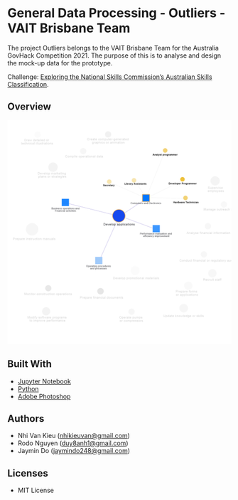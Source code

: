 # General Data Processing - Outliers - VAIT Brisbane Team

The project Outliers belongs to the VAIT Brisbane Team for the Australia GovHack Competition 2021. The purpose of this is to analyse and design the mock-up data for the prototype.

Challenge: [Exploring the National Skills Commission’s Australian Skills Classification](https://hackerspace.govhack.org/challenges/exploring_the_national_skills_commission_s_australian_skills_classification).

## Overview

![Output](designs/click-skill-cluster.png)

## Built With

* [Jupyter Notebook](https://jupyter.org/)
* [Python](https://www.python.org/)
* [Adobe Photoshop](https://www.adobe.com)

## Authors

* Nhi Van Kieu (nhikieuvan@gmail.com)
* Rodo Nguyen (duy8anh1@gmail.com)
* Jaymin Do (jaymindo248@gmail.com)

## Licenses

 * MIT License


